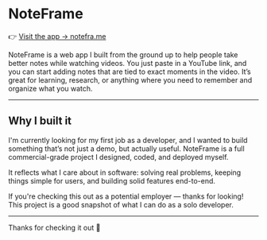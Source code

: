 # NoteFrame

👉 [Visit the app → notefra.me](https://notefra.me)

NoteFrame is a web app I built from the ground up to help people take better notes while watching videos. You just paste in a YouTube link, and you can start adding notes that are tied to exact moments in the video. It’s great for learning, research, or anything where you need to remember and organize what you watch.

---

## Why I built it

I'm currently looking for my first job as a developer, and I wanted to build something that’s not just a demo, but actually useful. NoteFrame is a full commercial-grade project I designed, coded, and deployed myself.

It reflects what I care about in software: solving real problems, keeping things simple for users, and building solid features end-to-end.

If you're checking this out as a potential employer — thanks for looking! This project is a good snapshot of what I can do as a solo developer.

---

Thanks for checking it out 🙌
